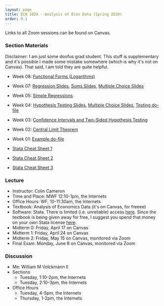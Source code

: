 ```yaml
---
layout: page
title: ECN 102A - Analysis of Econ Data (Spring 2020)
order: 9.1
---
```


Links to all Zoom sessions can be found on Canvas.


### Section Materials
Disclaimer: I am just some doofus grad student. This stuff is
supplementary and it's possible I made some mistake somewhere (which is why
it's not on Canvas). That said, I am told they are quite helpful.

* Week 08: [Functional Forms (Logarithms)](102-functionalforms.pdf)
* Week 07: [Regression Slides](week7_regression.pdf), [Sums Slides](week7_SS.pdf), [Multiple Choice Slides](week7_multiplechoice.pdf)
* Week 05: [Simple Regressions](102-simpleregressions.pdf)
* Week 04: [Hypothesis Testing Slides](week4_testing.pdf), [Multiple Choice Slides](week4_multiplechoice.pdf), [Testing do-file](week4_testing.do)
* Week 03: [Confidence Intervals and Two-Sided Hypothesis Testing](102-CI_htest_pvalue.pdf)
* Week 02: [Central Limit Theorem](102-CLT.pdf)
* Week 01: [Example do-file](week1_example.do)

* [Stata Cheat Sheet 1](102-stata-01.pdf)
* [Stata Cheat Sheet 2](102-stata-02.pdf)
* [Stata Cheat Sheet 3](102-stata-03.pdf)


### Lecture
* Instructor: Colin Cameron
* Time and Place: MWF 12:10-1pm, the Internets
* Office Hours: WF, 10-11:30am, the Internets
* Textbook: Analysis of Economics Data (it's on Canvas, for freeee)
* Software: Stata. There is limited (i.e. unreliable) access [here](https://virtuallab.ucdavis.edu/). Since the textbook is being given away for free, I suggest you spend that money on your own Stata license [here](https://www.stata.com/order/new/edu/gradplans/student-pricing/).
* Midterm 0: Friday, April 17 on Canvas
* Midterm 1: Friday, April 24 on Canvas
* Midterm 2: Friday, May 15 on Canvas, monitored via Zoom
* Final Exam: Monday, June 8 on Canvas, monitored via Zoom


### Discussion
* Me: William M Volckmann II
* Sections
  * Tuesday, 1:10-2pm, the Internets
  * Tuesday, 2:10-3pm, the Internets
* Office Hours
  * Tuesday, 4-5pm, the Internets
  * Thursday, 1-2pm, the Internets
